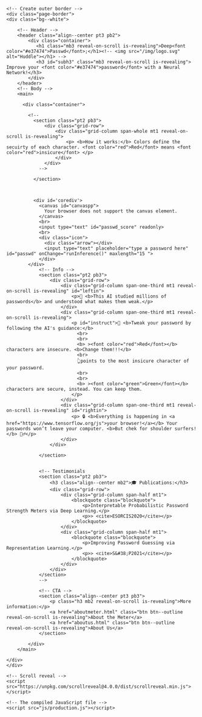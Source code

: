 <!DOCTYPE html>
<html>
<head>
  <meta charset="utf-8">
  <!-- Import TensorFlow.js -->
  <script src="https://cdn.jsdelivr.net/npm/@tensorflow/tfjs@2.0.0/dist/tf.min.js"></script>

  <script src="rainbowvis.js"></script>

  <script src="charmap.js"></script>
  <script src="feedback.js"></script>
  <script src="constant.js"></script>

  <!-- Meta -->
  <meta charset="utf-8">
  <meta http-equiv="x-ua-compatible" content="ie=edge">
  <meta name="viewport" content="width=device-width,initial-scale=1">

  <title>DeepPasswd</title>
  <meta name="description" content="">

  <!-- The compiled CSS file -->
  <link rel="stylesheet" href="css/production.css">

  <!-- Web fonts -->
  <link href="https://fonts.googleapis.com/css?family=Space+Mono:400,700" rel="stylesheet">

  <!-- favicon.ico. Place these in the root directory. -->
  <link rel="shortcut icon" href="favicon.png">

</head>

  <body class="has-animations">


    <!-- Create outer border -->
    <div class="page-border">
    <div class="bg--white">

        <!-- Header -->
        <header class="align--center pt3 pb2">
            <div class="container">
               <h1 class="mb3 reveal-on-scroll is-revealing">Deep<font color="#e37474">Passwd</font>;</h1><!-- <img src="/img/logo.svg" alt="Huddle"></h1> -->
               <h3 id="subh3" class="mb3 reveal-on-scroll is-revealing"> Improve your <font color="#e37474">password</font> with a Neural Network!</h3>
            </div>
        </header>
        <!-- Body -->
        <main>

          <div class="container">

            <!--
              <section class="pt2 pb3">
                  <div class="grid-row">
                      <div class="grid-column span-whole mt1 reveal-on-scroll is-revealing">
                          <p> <b>How it works:</b> Colors define the secuirty of each character. <font color="red">Red</font> means <font color="red">insicure</font> </p>
                      </div>
                  </div>
                -->

              </section>



              <div id='corediv'>
                <canvas id="canvaspp">
                  Your browser does not support the canvas element.
                </canvas>
                <br>
                <input type="text" id="passwd_score" readonly>
                <br>
                <div class="icon">
                  <div class="arrow"></div>
                  <input type="text" placeholder="type a password here" id="passwd" onChange="runInference()" maxlength="15 ">
                </div>
            </div>
                <!-- Info -->
                <section class="pt2 pb3">
                    <div class="grid-row">
                        <div class="grid-column span-one-third mt1 reveal-on-scroll is-revealing" id="leftin">
                            <p>🤖 <b>This AI studied millions of passwords</b> and understood what makes them weak.</p>
                        </div>
                        <div class="grid-column span-one-third mt1 reveal-on-scroll is-revealing">
                            <p id="instruct">🔧 <b>Tweak your password by following the AI's guidance:</b>
                              <br>
                              <br>
                              <b> ><font color="red">Red</font></b> characters are insecure. <b>Change them!!!</b>
                              <br>
                              👆points to the most insicure character of your password.
                              <br>
                              <br>
                              <b> ><font color="green">Green</font></b> characters are secure, instead. You can keep them.
                            </p>
                        </div>
                        <div class="grid-column span-one-third mt1 reveal-on-scroll is-revealing" id="rightin">
                            <p> 🔒 <b>Everything is happening in <a href="https://www.tensorflow.org/js">your browser!</a></b> Your passwords won’t leave your computer. <b>But chek for shoulder surfers!</b> 🏄‍♂️</p>
                        </div>
                    </div>

                </section>


                <!-- Testimonials
                <section class="pt2 pb3">
                    <h3 class="align--center mb2">🎓 Publications:</h3>
                    <div class="grid-row">
                        <div class="grid-column span-half mt1">
                            <blockquote class="blockquote">
                                <p>Interpretable Probabilistic Password Strength Meters via Deep Learning.</p>
                                <p>> <cite>ESORCIS2020</cite></p>
                            </blockquote>
                        </div>
                        <div class="grid-column span-half mt1">
                            <blockquote class="blockquote">
                                <p>Improving Password Guessing via Representation Learning.</p>
                                <p>> <cite>S&#38;P2021</cite></p>
                            </blockquote>
                        </div>
                    </div>
                </section>
                -->

                <!-- CTA -->
                <section class="align--center pt3 pb3">
                    <p class="h3 mb2 reveal-on-scroll is-revealing">More information:</p>
                    <a href="aboutmeter.html" class="btn btn--outline reveal-on-scroll is-revealing">About the Meter</a>
                    <a href="aboutus.html" class="btn btn--outline  reveal-on-scroll is-revealing">About Us</a>
                </section>

            </div>
        </main>

    </div>
    </div>

    <!-- Scroll reveal -->
    <script src="https://unpkg.com/scrollreveal@4.0.0/dist/scrollreveal.min.js"></script>

    <!-- The compiled JavaScript file -->
    <script src="js/production.js"></script>


  <script type="text/javascript">

/*
  function canvas_arrow(context, fromx, fromy, tox, toy, radius) {
    //context.clearRect(0, w, canvas.width, canvas.height);

  	var x_center = tox;
  	var y_center = toy;

  	var angle;
  	var x;
  	var y;

    const ww = 11;
    context.fillRect(fromx-ww/2, CWW+h+20, ww, ww);

  	context.beginPath();

  	angle = Math.atan2(toy - fromy, tox - fromx)
  	x = radius * Math.cos(angle) + x_center;
  	y = radius * Math.sin(angle) + y_center;

  	context.moveTo(x, y);

  	angle += (1.0/3.0) * (2 * Math.PI)
  	x = radius * Math.cos(angle) + x_center;
  	y = radius * Math.sin(angle) + y_center;

  	context.lineTo(x, y);

  	angle += (1.0/3.0) * (2 * Math.PI)
  	x = radius *Math.cos(angle) + x_center;
  	y = radius *Math.sin(angle) + y_center;

  	context.lineTo(x, y);

  	context.closePath();

  	context.fill();
  }
*/
function canvas_arrow(context, x, y) {
  //context.clearRect(0, w, canvas.width, canvas.height);
  context.font = "40px Verdana";
  context.fillStyle = "black";
  context.fillText("👆", x+10, y+37);
}

    function plot_clean(){
      // clean password viz
      var canvas = document.getElementById("canvaspp");
      var ctx = canvas.getContext("2d");
      ctx.clearRect(0, 0, canvas.width, canvas.height);
      document.getElementById("passwd_score").value = "";
    }

    function get_color(g){
      // compute color letter
      var ci = g / CICAP;
      if(ci > 1.)
        ci = 1.;
      ci = 1. - ci;
      return ci;
    }

    function plot_score(G){
      // plot final score password
      const Gexp = Math.floor( Math.log10(G) );
      console.log(Gexp);

      for(var i = 0; i < g_msg.length; i++){
        const l = document.getElementById("passwd_score");
        if(Gexp <= g_msg[i][0]){
          l.value = g_msg[i][1];
          //l.style.color = avg_ci;
          break;
        }
      }
    }

    function plot_lcp(lcp, p){
      // plot password viz
      var canvas = document.getElementById("canvaspp");
      var ctx = canvas.getContext("2d");

      const in_p = document.getElementById("instruct");
      in_p.style.opacity = 1;

      const r_p = document.getElementById("rightin");
      r_p.style.opacity = .2;

      const l_p = document.getElementById("leftin");
      l_p.style.opacity = .2;



      sci = get_sc(lcp);

      //const startx =  ( (BN - lcp.length) / 2 ) * CWW;
      const startx = 0;

      plot_clean();

      var rainbow = new Rainbow();
      rainbow.setSpectrum('green', "white", 'red');
      rainbow.setNumberRange(0.0, 1.0);

      canvas.setAttribute('width', lcp.length * CWW);
      //canvas.setAttribute('height', 500);

      ctx.font = "40px Space Mono";

      for(var i = 0; i < lcp.length; i++){
        const ci = get_color(lcp[i][2]);

        ctx.fillStyle = '#' + rainbow.colourAt(ci);
        ctx.fillRect((CWW*i)+startx, h, CWW, CWW);

        ctx.fillStyle = "black";
        ctx.fillText(lcp[i][0], (CWW*i+CWW/3)+startx, CWW/1.4 + h);

        console.log(lcp[i]);
      }

      //const q = 15;
      //canvas_arrow(ctx, startx + (CWW*sci+CWW/1.8), 100+q+h, startx + (CWW*sci+CWW/1.8), CWW+q+h, q);
      canvas_arrow(ctx, startx + (CWW*sci), CWW+h);


      /*
      canvas.addEventListener('mousemove', e => {
        ctx.clearRect(0, 0, canvas.width, h);

        const i = Math.round( (e.offsetX - startx) / CWW);
        console.log(e.offsetX);

        const ci = get_color(lcp[i][2]);
        ctx.fillStyle = '#' + rainbow.colourAt(ci);

        ctx.fillRect(startx+(CWW*i-CWW), 0, (3*CWW), CWW);

        const hints = ["a", "b", "c"];
        const pos = [-1, 0, 1];

        //ctx.font = "10px Space Mono";
        for(var j = 0; j < lcp.length; j++){
          ctx.fillStyle = "black";
          ctx.fillText(`${hints[j]}`, startx + CWW*i+CWW/3 + pos[j]*CWW, CWW/1.4);
        }
        //console.log(lcp[i][0]);
        });
        */

    }
  </script>

  <script type="text/javascript">

    async function loadModel() {
      // load the model
      const model = await tf.loadLayersModel(model_path);
      return model;
    }
    const MODEL = loadModel();


      var canvas = document.getElementById("myCanvas");

      async function runInference() {
        const model = await MODEL;

        const raw_psswd = document.getElementById("passwd").value
        if(raw_psswd.length == 0){
          plot_clean();
          return;
        }
        //console.log(raw_psswd);
        xids = makeHoles(raw_psswd);

        var x = tf.tensor2d(xids);
        //x.print();

        const pp = model.predict(x);
        console.log(pp.shape);
        const p = await pp.array();
        const out = get_local_conditional_probabilities(raw_psswd, p);
        const lcp = out[0];
        const G = out[1];

        plot_lcp(lcp, p);
        plot_score(G);
      }

      const BN = max_len + 2;
      var canvas = document.getElementById("canvaspp");
      canvas.setAttribute('width', CWW * (BN));
      canvas.setAttribute('height', H);

      runInference();



const $icon = document.querySelector('.icon');
const $arrow = document.querySelector('.arrow');

$icon.onclick = () => {
  $arrow.animate([
    {left: '0'},
    {left: '10px'},
    {left: '0'}
  ],{
    duration: 700,
    iterations: Infinity
  });
}
  </script>

  </body>

</html>
